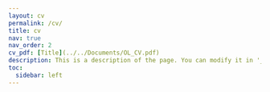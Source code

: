 ```yaml
---
layout: cv
permalink: /cv/
title: cv
nav: true
nav_order: 2
cv_pdf: [Title](../../Documents/OL_CV.pdf)
description: This is a description of the page. You can modify it in '_pages/cv.md'. You can also change or remove the top pdf download button.
toc:
  sidebar: left
---
```

